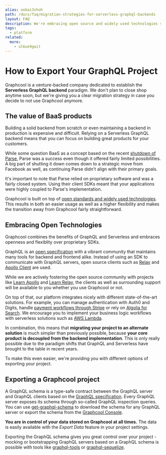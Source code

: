 ```yaml
---
alias: oobai3shoh
path: /docs/faq/migration-strategies-for-serverless-graphql-backends
layout: FAQ
description: We're embracing open source and widely used technologies such as GraphQL and AWS Lambda and are dedicated to provide a good migration strategy.
tags:
  - platform
related:
  more:
    - ul6ue9gait
---
```


# How to Export Your GraphQL Project

Graphcool is a venture-backed company dedicated to establish the **Serverless GraphQL backend** paradigm. We don't plan to close shop anytime soon, but we're giving you a clear migration strategy in case you decide to not use Graphcool anymore.

## The value of BaaS products

Building a solid backend from scratch or even maintaining a backend in production is expensive and difficult. Relying on a Serverless GraphQL backend means that you can focus on building great products for your customers.

While some question BaaS as a concept based on the recent [shutdown of Parse](http://blog.parse.com/announcements/a-parse-shutdown-reminder/), Parse was a success even though it offered fairly limited possibilities. A big part of shutting it down comes down to a strategic move from Facebook as well, as continuing Parse didn't align with their primary goals.

It's important to note that Parse relied on proprietary software and was a fairly closed system. Using their client SDKs meant that your applications were highly coupled to Parse's implementation.

Graphcool is built on top of [open standards and widely used technologies](!alias-ul6ue9gait). This results in both an easier usage as well as a higher flexibility and makes the transition away from Graphcool fairly straightforward.

## Embracing Open Technologies

Graphcool combines the benefits of GraphQL and Serverless and embraces openness and flexiblity over proprietary SDKs.

GraphQL is an [open specification](https://facebook.github.io/graphql/) with a vibrant community that maintains many tools for backend and frontend alike. Instead of using an SDK to communicate with GraphQL servers, open source clients such as [Relay](https://github.com/facebook/relay) and [Apollo Client](https://github.com/apollostack/apollo-client) are used.

While we are actively fostering the open source community with projects like [Learn Apollo](https://learnapollo.com) and [Learn Relay](https://learnrelay.org), the clients as well as surrounding support will be available to you whether you use Graphcool or not.

On top of that, our platform integrates nicely with different state-of-the-art solutions. For example, you can manage authentication with Auth0 and Digits, handle [payment workflows through Stripe](!alias-soiyaquah7) or rely on [Algolia for Search](!alias-aroozee9zu). We encourage you to implement your business logic workflows with serverless solutions such as [AWS Lambda](https://aws.amazon.com/lambda).

In combination, this means that **migrating your project to an alternate solution** is much simpler than previously possible, because **your core product is decoupled from the backend implementation**. This is only really possible due to the paradigm shifts that GraphQL and Serverless have brought to the table in recent years.

To make this even easier, we're providing you with different options of exporting your project.

## Exporting a Graphcool project

A GraphQL schema is a type-safe contract between the GraphQL server and GraphQL clients based on the [GraphQL specification](http://facebook.github.io/graphql/). Every GraphQL server exposes its schema through so-called GraphQL inspection queries. You can use [get-graphql-schema](https://github.com/graphcool/get-graphql-schema) to download the schema for any GraphQL server or export the schema from the [Graphcool Console](!alias-uh8shohxie).

**You are in control of your data stored on Graphcool at all times.** The data is easily available with the *Export Data* feature in your project settings.

Exporting the GraphQL schema gives you great control over your project - mocking or bootstrapping GraphQL servers based on a GraphQL schema is possible with tools like [graphql-tools](http://dev.apollodata.com/tools/graphql-tools/index.html) or [graphql-sequelize](https://github.com/mickhansen/graphql-sequelize).

